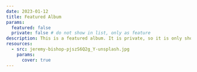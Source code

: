 ```yaml
---
date: 2023-01-12
title: Featured Album
params:
  featured: false
  private: false # do not show in list, only as feature
description: This is a featured album. It is private, so it is only shown on the homepage.
resources:
  - src: jeremy-bishop-pjszS6Q2g_Y-unsplash.jpg
    params:
      cover: true
---
```

